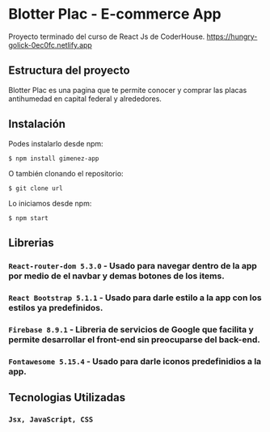 # Blotter Plac - E-commerce App

Proyecto terminado del curso de React Js de CoderHouse. https://hungry-golick-0ec0fc.netlify.app


## Estructura del proyecto

Blotter Plac es una pagina que te permite conocer y comprar las placas antihumedad en capital federal y alrededores.


## Instalación

Podes instalarlo desde npm:

`$ npm install gimenez-app`

O también clonando el repositorio:

`$ git clone url`

Lo iniciamos desde npm:

`$ npm start`


## Librerias

### `React-router-dom 5.3.0` - Usado para navegar dentro de la app por medio de el navbar y demas botones de los items.

### `React Bootstrap 5.1.1` - Usado para darle estilo a la app con los estilos ya predefinidos.

### `Firebase 8.9.1` - Libreria de servicios de Google que facilita y permite desarrollar el front-end sin preocuparse del back-end.

### `Fontawesome 5.15.4` - Usado para darle iconos predefinidios a la app.


## Tecnologias Utilizadas

### `Jsx, JavaScript, CSS`



